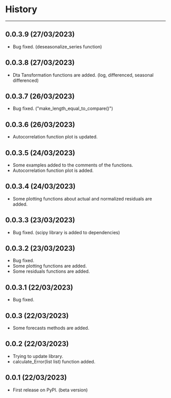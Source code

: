 # History
---

## 0.0.3.9 (27/03/2023)

-  Bug fixed. (deseasonalize_series function)

## 0.0.3.8 (27/03/2023)

-  Dta Tansformation functions are added. (log, differenced, seasonal differenced)


## 0.0.3.7 (26/03/2023)

-   Bug fixed. ("make_length_equal_to_compare()")


## 0.0.3.6 (26/03/2023)

-   Autocorrelation function plot is updated.


## 0.0.3.5 (24/03/2023)

-   Some examples added to the comments of the functions.
-   Autocorrelation function plot is added.


## 0.0.3.4 (24/03/2023)

-   Some plotting functions about actual and normalized residuals are added.


## 0.0.3.3 (23/03/2023)

-   Bug fixed. (scipy library is added to dependencies)


## 0.0.3.2 (23/03/2023)

-   Bug fixed.
-   Some plotting functions are added.
-   Some residuals functions are added.


## 0.0.3.1 (22/03/2023)

-   Bug fixed.


## 0.0.3 (22/03/2023)

-   Some forecasts methods are added.


## 0.0.2 (22/03/2023)

-   Trying to update library.
-   calculate_Error(list list) function added.


## 0.0.1 (22/03/2023)

-   First release on PyPI. (beta version)
